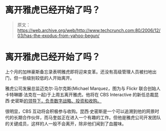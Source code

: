 # 离开雅虎已经开始了吗？

> 原文：<https://web.archive.org/web/http://www.techcrunch.com:80/2006/12/03/has-the-exodus-from-yahoo-begun/>

# 离开雅虎已经开始了吗？

上个月的加林豪斯备忘录表明雅虎即将迎来变革。还没有高级管理人员被扫地出门，但一些级别较低的人开始离开。

 [](https://web.archive.org/web/20220516092803/http://flickr.com/photos/50065102@N00/258874678/) 雅虎公司发展总监迈克尔·马尔克斯(Michael Marquez，图为与 Flickr 联合创始人卡特琳娜·法克在一起)于上周五离开雅虎。他将在 CBS Interactive 的新任总裁昆西·史密斯[的领导下，负责数字战略、投资和收购。](https://web.archive.org/web/20220516092803/http://blogs.reuters.com/2006/11/06/cbs-stages-open-call-for-tech-entrepreneurs/)

很明显，CBS 互动将会积极参与收购。昆西·史密斯是一个可以追溯到他的网景时代的长期合作伙伴，而马奎兹正在进入一个有趣的工作。但他是雅虎公司开发团队的关键成员，这样的人一般不会离开，除非他们闻到了血腥味。